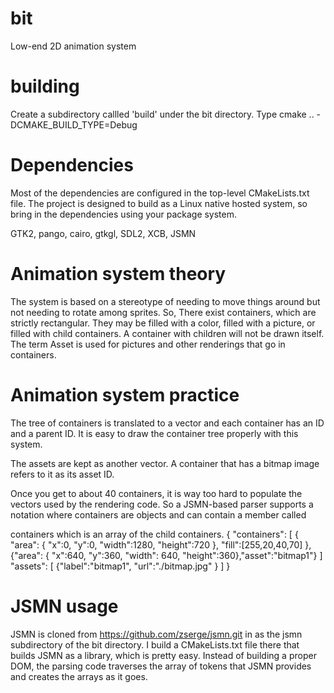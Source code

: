 # bit
Low-end 2D animation system

# building
Create a subdirectory callled 'build' under the bit directory.
Type cmake .. -DCMAKE_BUILD_TYPE=Debug

# Dependencies
Most of the dependencies are configured in the top-level CMakeLists.txt file. The project is designed to build
as a Linux native hosted system, so bring in the dependencies using your package system.

GTK2, pango, cairo, gtkgl, SDL2, XCB, JSMN

# Animation system theory
The system is based on a stereotype of needing to move things around but not needing to rotate among sprites. So,
There exist containers, which are strictly rectangular. They may be filled with a color, filled with a picture,
or filled with child containers. A container with children will not be drawn itself. The term Asset is used for pictures
and other renderings that go in containers.

# Animation system practice
The tree of containers is translated to a vector and each container has an ID and a parent ID. It is easy to draw the 
container tree properly with this system.

The assets are kept as another vector. A container that has a bitmap image refers to it as its asset ID.

Once you get to about 40 containers, it is way too hard to populate the vectors used by the rendering code. 
So a JSMN-based parser supports a notation where containers are objects and can contain a member called 
  
   containers which is an array of the child containers.
   {
     "containers": [ { "area": { "x":0, "y":0, "width":1280, "height":720 }, "fill":[255,20,40,70] },
                     {"area": { "x":640, "y":360, "width": 640, "height":360},"asset":"bitmap1"}
                ]
     "assets": [ {"label":"bitmap1", "url":"./bitmap.jpg" } ]
   }

# JSMN usage
JSMN is cloned from https://github.com/zserge/jsmn.git in as the jsmn subdirectory of the bit directory. I build a CMakeLists.txt file there that builds JSMN as a 
library, which is pretty easy. Instead of building a proper DOM, the parsing code traverses the array of tokens that JSMN provides
and creates the arrays as it goes.
